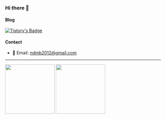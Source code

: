 ### Hi there 👋

#### Blog
<div>
  
[![Tistory's Badge](https://github-readme-tistory-card.vercel.app/api/badge?name=tistory)](https://doongeon-stack.tistory.com/)

</div>

#### Contact
- 📧 Email: ndmb2012@gmail.com

<hr>

<div>
  <img height=160 src="https://github-readme-stats.vercel.app/api?username=doongeon&theme=transparent&hide_border=true"/>
  <img height=160 src="https://github-readme-stats.vercel.app/api/top-langs/?username=doongeon&hide_progress=true&theme=transparent&hide_border=true"/>
</div>

